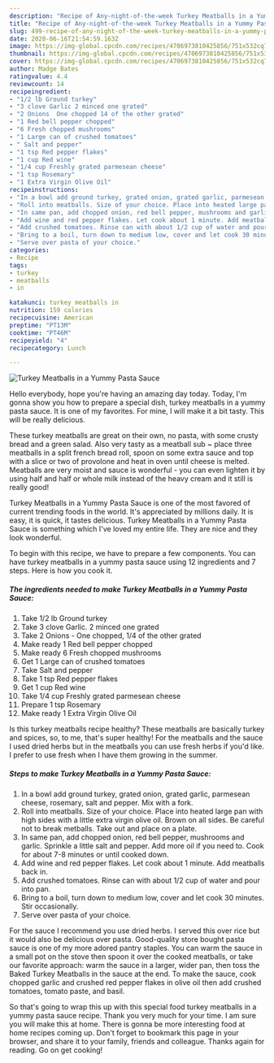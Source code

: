 ```yaml
---
description: "Recipe of Any-night-of-the-week Turkey Meatballs in a Yummy Pasta Sauce"
title: "Recipe of Any-night-of-the-week Turkey Meatballs in a Yummy Pasta Sauce"
slug: 499-recipe-of-any-night-of-the-week-turkey-meatballs-in-a-yummy-pasta-sauce
date: 2020-06-16T21:54:59.163Z
image: https://img-global.cpcdn.com/recipes/4706973810425856/751x532cq70/turkey-meatballs-in-a-yummy-pasta-sauce-recipe-main-photo.jpg
thumbnail: https://img-global.cpcdn.com/recipes/4706973810425856/751x532cq70/turkey-meatballs-in-a-yummy-pasta-sauce-recipe-main-photo.jpg
cover: https://img-global.cpcdn.com/recipes/4706973810425856/751x532cq70/turkey-meatballs-in-a-yummy-pasta-sauce-recipe-main-photo.jpg
author: Madge Bates
ratingvalue: 4.4
reviewcount: 14
recipeingredient:
- "1/2 lb Ground turkey"
- "3 clove Garlic 2 minced one grated"
- "2 Onions  One chopped 14 of the other grated"
- "1 Red bell pepper chopped"
- "6 Fresh chopped mushrooms"
- "1 Large can of crushed tomatoes"
- " Salt and pepper"
- "1 tsp Red pepper flakes"
- "1 cup Red wine"
- "1/4 cup Freshly grated parmesean cheese"
- "1 tsp Rosemary"
- "1 Extra Virgin Olive Oil"
recipeinstructions:
- "In a bowl add ground turkey, grated onion, grated garlic, parmesean cheese, rosemary, salt and pepper. Mix with a fork."
- "Roll into meatballs. Size of your choice. Place into heated large pan with high sides with a little extra virgin olive oil. Brown on all sides. Be careful not to break metballs. Take out and place on a plate."
- "In same pan, add chopped onion, red bell pepper, mushrooms and garlic. Sprinkle a little salt and pepper. Add more oil if you need to. Cook for about 7-8 minutes or until cooked down."
- "Add wine and red pepper flakes. Let cook about 1 minute. Add meatballs back in."
- "Add crushed tomatoes. Rinse can with about 1/2 cup of water and pour into pan."
- "Bring to a boil, turn down to medium low, cover and let cook 30 minutes. Stir occasionally."
- "Serve over pasta of your choice."
categories:
- Recipe
tags:
- turkey
- meatballs
- in

katakunci: turkey meatballs in 
nutrition: 159 calories
recipecuisine: American
preptime: "PT13M"
cooktime: "PT46M"
recipeyield: "4"
recipecategory: Lunch

---
```



![Turkey Meatballs in a Yummy Pasta Sauce](https://img-global.cpcdn.com/recipes/4706973810425856/751x532cq70/turkey-meatballs-in-a-yummy-pasta-sauce-recipe-main-photo.jpg)

Hello everybody, hope you're having an amazing day today. Today, I'm gonna show you how to prepare a special dish, turkey meatballs in a yummy pasta sauce. It is one of my favorites. For mine, I will make it a bit tasty. This will be really delicious.

These turkey meatballs are great on their own, no pasta, with some crusty bread and a green salad. Also very tasty as a meatball sub ~ place three meatballs in a split french bread roll, spoon on some extra sauce and top with a slice or two of provolone and heat in oven until cheese is melted. Meatballs are very moist and sauce is wonderful - you can even lighten it by using half and half or whole milk instead of the heavy cream and it still is really good!

Turkey Meatballs in a Yummy Pasta Sauce is one of the most favored of current trending foods in the world. It's appreciated by millions daily. It is easy, it is quick, it tastes delicious. Turkey Meatballs in a Yummy Pasta Sauce is something which I've loved my entire life. They are nice and they look wonderful.


To begin with this recipe, we have to prepare a few components. You can have turkey meatballs in a yummy pasta sauce using 12 ingredients and 7 steps. Here is how you cook it.

<!--inarticleads1-->

##### The ingredients needed to make Turkey Meatballs in a Yummy Pasta Sauce:

1. Take 1/2 lb Ground turkey
1. Take 3 clove Garlic. 2 minced one grated
1. Take 2 Onions - One chopped, 1/4 of the other grated
1. Make ready 1 Red bell pepper chopped
1. Make ready 6 Fresh chopped mushrooms
1. Get 1 Large can of crushed tomatoes
1. Take  Salt and pepper
1. Take 1 tsp Red pepper flakes
1. Get 1 cup Red wine
1. Take 1/4 cup Freshly grated parmesean cheese
1. Prepare 1 tsp Rosemary
1. Make ready 1 Extra Virgin Olive Oil


Is this turkey meatballs recipe healthy? These meatballs are basically turkey and spices, so, to me, that&#39;s super healthy! For the meatballs and the sauce I used dried herbs but in the meatballs you can use fresh herbs if you&#39;d like. I prefer to use fresh when I have them growing in the summer. 

<!--inarticleads2-->

##### Steps to make Turkey Meatballs in a Yummy Pasta Sauce:

1. In a bowl add ground turkey, grated onion, grated garlic, parmesean cheese, rosemary, salt and pepper. Mix with a fork.
1. Roll into meatballs. Size of your choice. Place into heated large pan with high sides with a little extra virgin olive oil. Brown on all sides. Be careful not to break metballs. Take out and place on a plate.
1. In same pan, add chopped onion, red bell pepper, mushrooms and garlic. Sprinkle a little salt and pepper. Add more oil if you need to. Cook for about 7-8 minutes or until cooked down.
1. Add wine and red pepper flakes. Let cook about 1 minute. Add meatballs back in.
1. Add crushed tomatoes. Rinse can with about 1/2 cup of water and pour into pan.
1. Bring to a boil, turn down to medium low, cover and let cook 30 minutes. Stir occasionally.
1. Serve over pasta of your choice.


For the sauce I recommend you use dried herbs. I served this over rice but it would also be delicious over pasta. Good-quality store bought pasta sauce is one of my more adored pantry staples. You can warm the sauce in a small pot on the stove then spoon it over the cooked meatballs, or take our favorite approach: warm the sauce in a larger, wider pan, then toss the Baked Turkey Meatballs in the sauce at the end. To make the sauce, cook chopped garlic and crushed red pepper flakes in olive oil then add crushed tomatoes, tomato paste, and basil. 

So that's going to wrap this up with this special food turkey meatballs in a yummy pasta sauce recipe. Thank you very much for your time. I am sure you will make this at home. There is gonna be more interesting food at home recipes coming up. Don't forget to bookmark this page in your browser, and share it to your family, friends and colleague. Thanks again for reading. Go on get cooking!
